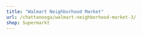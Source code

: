 ```yaml
---
title: "Walmart Neighborhood Market"
url: /chattanooga/walmart-neighborhood-market-3/
shop: Supermarkt
---
```

